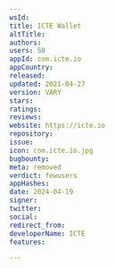 ```yaml
---
wsId: 
title: ICTE Wallet
altTitle: 
authors: 
users: 50
appId: com.icte.io
appCountry: 
released: 
updated: 2021-04-27
version: VARY
stars: 
ratings: 
reviews: 
website: https://icte.io
repository: 
issue: 
icon: com.icte.io.jpg
bugbounty: 
meta: removed
verdict: fewusers
appHashes: 
date: 2024-04-19
signer: 
twitter: 
social: 
redirect_from: 
developerName: ICTE
features: 

---
```


